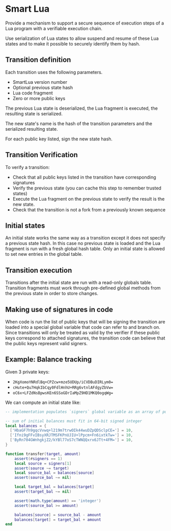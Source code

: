 # Smart Lua

Provide a mechanism to support a secure sequence of execution steps of a Lua program with a verifiable execution chain.

Use serialization of Lua states to allow suspend and resume of these Lua states and to make it possible to securely identify them by hash.

## Transition definition

Each transition uses the following parameters.

- SmartLua version number
- Optional previous state hash
- Lua code fragment
- Zero or more public keys

The previous Lua state is deserialized, the Lua fragment is executed, the resulting state is serialized.

The new state's name is the hash of the transition parameters and the serialized resulting state.

For each public key listed, sign the new state hash.

## Transition Verification

To verify a transition:

- Check that all public keys listed in the transition have corresponding signatures
- Verify the previous state (you can cache this step to remember trusted states)
- Execute the Lua fragment on the previous state to verify the result is the new state.
- Check that the transition is not a fork from a previously known sequence

## Initial states

An initial state works the same way as a transition except it does not specify a previous state hash. In this case no previous state is loaded and the Lua fragment is run with a fresh global hash table. Only an initial state is allowed to set new entries in the global table.

## Transition execution

Transitions after the initial state are run with a read-only globals table. Transition fragments must work through pre-defined global methods from the previous state in order to store changes. 

## Making use of signatures in code

When code is run the list of public keys that will be signing the transition are loaded into a special global variable that code can refer to and branch on. Since transitions will only be treated as valid by the verifier if these public keys correspond to attached signatures, the transition code can believe that the public keys represent valid signers.

## Example: Balance tracking

Given 3 private keys:

- `2KgXomoYNRdlBq+CPZcw+mze5UDUp/iCVDBuDIRLym0=`
- `cHute+Qu7HqkIbCqy0FdlHnhU+RRg6vtnlAFdgyZbVw=`
- `oC6x+LFZdNsBpwsKEn6SSoGDrIaMpZ9HD1MKQ0ogqWg=`

We can compute an initial state like:

```lua
-- implementation populates `signers` global variable as an array of public keys

-- sum of initial balances must fit in 64-bit signed integer
local balances = {
  ['HbaGF7h9gqcVvwq+l219m7trwOIk44wuDZpQDSclpCE='] = 10,
  ['Ifni9gFFvIBsyXRJTMSFKPnUJIU+lPpcm+Fn6ixtkTw='] = 10,
  ['ByRn704GWnhgkjZ2/kYBl77oS7cTWNQQxrx6JTt+4FM='] = 10,
}

function transfer(target, amount)
    assert(#signers == 1)
    local source = signers[1]
    assert(source ~= target)
    local source_bal = balances[source]
    assert(source_bal ~= nil)

    local target_bal = balances[target]
    assert(target_bal ~= nil)

    assert(math.type(amount) == 'integer')
    assert(source_bal >= amount)

    balances[source] = source_bal - amount
    balances[target] = target_bal + amount
end
```
